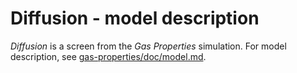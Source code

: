 # Diffusion - model description

_Diffusion_ is a screen from the _Gas Properties_ simulation.
For model description,
see [gas-properties/doc/model.md](https://github.com/phetsims/gas-properties/blob/main/doc/model.md).